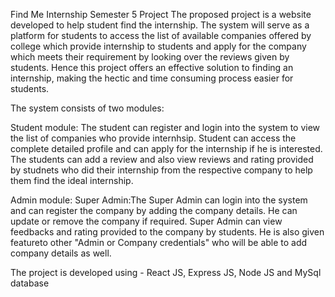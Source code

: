 Find Me Internship Semester 5 Project 
The proposed project is a website developed to help student find the internship. The system will serve as a platform for students to access the list of available companies offered by college which provide internship to students and apply for the company which meets their requirement by looking over the reviews given by students. Hence this project offers an effective solution to finding an internship, making the hectic and time consuming process easier for students.

The system consists of two modules:

Student module:
The student can register and login into the system to view the list of companies who provide internhsip. Student can access the complete detailed profile and can apply for the internship if he is interested. The students can add a review and also view reviews and rating provided by studnets who did their internship from the respective company to help them find the ideal internship.

Admin module:
Super Admin:The Super Admin can login into the system and can register the company by adding the company details. He can update or remove the company if required. Super Admin can view feedbacks and rating provided to the company by students. He is also given featureto other "Admin or Company credentials" who will be able to add company details as well.  

The project is developed using - React JS, Express JS, Node JS and MySql database

